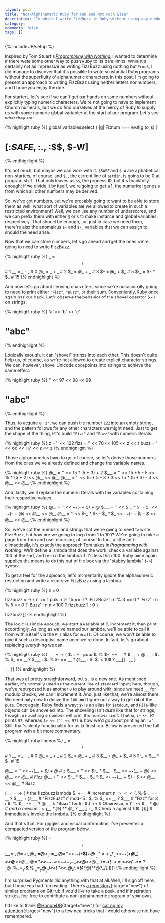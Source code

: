 ```yaml
---
layout: post
title: "Non-Alphanumeric Ruby for Fun and Not Much Else"
description: "In which I write FizzBuzz in Ruby without using any numbers or letters."
category: 
comments: false
tags: []
---
```

{% include JB/setup %}

Inspired by Tom Stuart's [*Programming with Nothing*](http://codon.com/programming-with-nothing), I wanted to determine if there were some other way to push Ruby to its bare limits. While it's certainly not as impressive as writing FizzBuzz using nothing but `Proc`s, I did manage to discover that it's possible to write substantial Ruby programs without the superfluity of alphanumeric characters. In this post, I'm going to present an approach to writing FizzBuzz using neither letters nor numbers, and I hope you enjoy the ride.

For starters, let's see if we can't get our hands on some numbers without explicitly typing numeric characters. We're not going to have to implement Church numerals, but we do find ourselves at the mercy of Ruby to supply us with some numeric global variables at the start of our program. Let's see what they are:

{% highlight ruby %}
global_variables.select { |g| Fixnum === eval(g.to_s) }
# [:$SAFE, :$., :$$, $-W]
{% endhighlight %}

It's not much, but maybe we can work with it. `$SAFE` and `$-W` are alphabetical non-starters, of course, and `$.`, the current line of `$stdin`, is going to be 0 at program start. That only leaves us `$$`, the process ID, but it's thankfully enough; if we divide it by itself, we're going to get a 1, the numerical genesis from which all other numbers may be derived.

So, we've got numbers, but we're probably going to want to be able to store them as well; what sort of variables are we allowed to create in such a restricted environment? Well, we can use any number of underscores, and we can prefix them with either `@` or `$` to make instance and global variables, respectively. That should be enough, but just in case we need them, there're also the anomalous `$-` and `$-_` variables that we can assign to should the need arise.

Now that we can store numbers, let's go ahead and get the ones we're going to need to write FizzBuzz.

{% highlight ruby %}
_   = $$ / $$ #  1
__  =  _ -  _ #  0
@_  =  _ +  _ #  2
$_  = @_ +  _ #  3
$-  = @_ + $_ #  5
$-_ = $- * $_ # 15
{% endhighlight %}

And now let's go about deriving characters, since we're occasionally going to need to print either `"Fizz"`, `"Buzz"`, or their sum. Conveniently, Ruby once again has our back. Let's observe the behavior of the shovel operator (`<<`) on strings:

{% highlight ruby %}
'a' << 'b' << 'c'
# "abc"
{% endhighlight %}

Logically enough, it can "shovel" strings into each other. This doesn't quite help us, of course, as we're not allowed to create explicit character strings. We can, however, shovel Unicode codepoints into strings to achieve the same effect:

{% highlight ruby %}
'' << 97 << 98 << 99
# "abc"
{% endhighlight %}

Thus, to acquire a `'z'`, we can push the number `122` into an empty string, and the pattern follows for any other characters we might need. Just to get the shape of the thing, let's build `"Fizz"` and `"Buzz"` with numeric literals:

{% highlight ruby %}
z    = '' << 122
fizz = '' << 70 << 105 << z << z
buzz = '' << 66 << 117 << z << z
{% endhighlight %}

Those alphanumerics have to go, of course, so let's derive those numbers from the ones we've already defined and change the variable names.

{% highlight ruby %}
@__  = '' << 15 * (5 + 3) + 2
$___ = '' << 15 * 5 - 5 << 15 * (5 + 2) << @__ << @__
@___ = '' << 15 * 5 - 3 * 3 << 15 * (5 + 3) - 3 << @__ << @__
{% endhighlight %}

And, lastly, we'll replace the numeric literals with the variables containing their respective values.

{% highlight ruby %}
@__  = '' << $-_ * ($- + $_) + @_
$___ = '' << $-_ * $- - $- << $-_ * ($- + @_) << @__ << @__
@___ = '' << $-_ * $- - $_ * $_ << $-_ * ($- + $_) - $_ << @__ << @__
{% endhighlight %}

So, we've got the numbers and strings that we're going to need to write FizzBuzz, but how are we going to loop from 1 to 100? We're going to take a page from Tom and use recursion, of course! In fact, a little anti-climactically, it's exactly the approach Tom takes in *Programming with Nothing*. We'll define a lambda that does the work, check a variable against 100 at the end, and re-run the lambda if it's less than 100. Ruby once again supplies the means to do this out of the box via the "stabby lambda" (`->`) syntax.

To get a feel for the approach, let's momentarily ignore the alphanumeric restriction and write a recursive FizzBuzz using a lambda.

{% highlight ruby %}
n = 0

fizzbuzz = -> {
  n += 1
  puts n % 15 == 0 ? 'FizzBuzz'
    :  n %  3 == 0 ? 'Fizz'
    :  n %  5 == 0 ? 'Buzz'
    :  n
  n < 100 ? fizzbuzz[] : 0
}

fizzbuzz[]
{% endhighlight %}

The logic is simple enough; we start a variable at 0, increment it, then print accordingly. As long as we've named our lambda, we'll be able to call it from within itself via the `#[]` alias for `#call`. Of course, we won't be able to give it such a descriptive name once we're done. In fact, let's go about replacing everything we can.

{% highlight ruby %}
___ = -> {
  $. += _
  puts $. % $-_ == __ ? $___ + @___
    :  $. % $_  == __ ? $___
    :  $. % $-  == __ ? @___
    :  $.
  $. < 100 ? ___[] : __
}

___[]
{% endhighlight %}

That was all pretty straightforward, but `$.` is a new one. As mentioned earlier, it's normally used as the current line of standard input; here, though, we've repurposed it as another `0` to play around with; since we need `__` for modulo checks, we can't increment it. And, just like that, we're almost there. We need only now to derive the `100` and figure out a way to get rid of the `puts`. Once again, Ruby finds a way: `$>` is an alias for `$stdout`, and `File`-like objects can be shoveled into. The shoveling isn't *quite* like that for strings, though, as pushing a number will print the number itself. That is, `$> << 97` prints `97`, whereas `$> << ('' << 97)` is how we'd go about printing an `'a'`. Still, that's plenty functionality for us to finish up. Below is presented the full program with a bit more commentary.

{% highlight ruby linenos %}
_   = $$  / $$ #  1
__  =  _  -  _ #  0
@_  =  _  +  _ #  2
$_  = @_  +  _ #  3
$__ = @_  + $_ #  5
$-_ = $__ * $_ # 15

@__  = '' << $-_ * ($__ + $_) + @_ # z
$___ = '' << $-_ * $__ - $__ << $-_ * ($__ + @_) << @__ << @__ # Fizz
@___ = '' << $-_ * $__ - $_ * $_ << $-_ * ($__ + $_) - $_ << @__ << @__ # Buzz

(___ = -> { # the fizzbuzz lambda
  $. += _   # increment n
  $> << ($. % $-_ == __ ? $___ + @___ # "FizzBuzz" if mod-15
       : $. % $_  == __ ? $___        # "Fizz" for 3
       : $. % $__ == __ ? @___        # "Buzz" for 5
       : $.) <<                       # Otherwise, n
       ('' << $__ * @_)               # and a newline
  $. < ($__ * @_) ** @_ ? ___[] : _   # Check n against 100.
})[] # Immediately invoke the lambda.
{% endhighlight %}

And that's that. For giggles and visual confirmation, I've presented a compacted version of the program below.

{% highlight ruby %}
_=$$/$$;__=_-_;@_=_+_;$_=@_+_;$__=@_+$_;$-_=$__*$_
@__=''<<$-_*($__+$_)+@_
$___=''<<$-_*$__-$__<<$-_*($__+@_)<<@__<<@__
@___=''<<$-_*$__-$_*$_<<$-_*($__+$_)-$_<<@__<<@__
(___=->{$.+=_;$><<($.%$-_==__ ?$___+@___:$.%$_==__ ?$___:$.%
$__==__ ?@___:$.)<<(''<<$__*@_);$.<($__*@_)**@_?___[]:_})[]
{% endhighlight %}

I'm surprised Pygments did anything with that at all. Well, I'll sign off here, but I hope you had fun reading. There's [a repository](https://github.com/threeifbywhiskey/narfnme){:target="new"} of similar programs on GitHub if you'd like to take a peek, and if inspiration strikes, feel free to contribute a non-alphanumeric program of your own.

I'd like to thank [@HonoreDB](https://github.com/honoredb){:target="new"} for [calling my attention](http://www.reddit.com/r/ruby/comments/1vxoh3/nonalphanumeric_ruby_for_fun_and_not_much_else/){:target="new"} to a few neat tricks that I would otherwise not have remembered.
